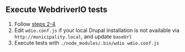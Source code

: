 ## Execute WebdriverIO tests

1. Follow [steps 2-4](http://webdriver.io/guide.html)
2. Edit `wdio.conf.js` if your local Drupal installation is not available via `http://municipality.local`, and update `baseUrl`
3. Execute tests with `./node_modules/.bin/wdio wdio.conf.js`
